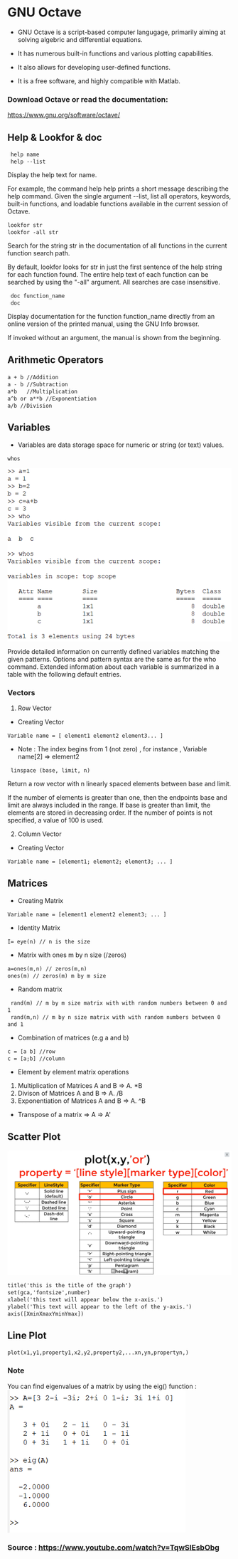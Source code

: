 # GNU Octave

- GNU Octave is a script-based computer langugage, primarily aiming at solving algebric and differential equations.

- It has numerous built-in functions and various plotting capabilities.

- It also allows for developing user-defined functions.

- It is a free software, and highly compatible with Matlab.

### Download Octave or read the documentation:

https://www.gnu.org/software/octave/

## Help & Lookfor & doc

```
 help name
 help --list
 ```

Display the help text for name.

For example, the command help help prints a short message describing the help command.
Given the single argument --list, list all operators, keywords, built-in functions, and loadable functions available in the current session of Octave. 

```
lookfor str
lookfor -all str 
```

Search for the string str in the documentation of all functions in the current function search path.

By default, lookfor looks for str in just the first sentence of the help string for each function found. The entire help text of each function can be searched by using the "-all" argument. All searches are case insensitive. 

```
 doc function_name
 doc
```
Display documentation for the function function_name directly from an online version of the printed manual, using the GNU Info browser.

If invoked without an argument, the manual is shown from the beginning. 

## Arithmetic Operators
```
a + b //Addition
a - b //Subtraction
a*b   //Multiplication
a^b or a**b //Exponentiation
a/b //Division
```
## Variables 
- Variables are data storage space for numeric or string (or text) values.

```
whos
```

<img src="./images/who.whos.png" align="center">

Provide detailed information on currently defined variables matching the given patterns.
Options and pattern syntax are the same as for the who command.
Extended information about each variable is summarized in a table with the following default entries. 

### Vectors 
1. Row Vector

- Creating Vector 
```
Variable name = [ element1 element2 element3... ]
```
- Note : The index begins from 1 (not zero) , for instance , Variable name[2] => element2

```
 linspace (base, limit, n)
 ```
Return a row vector with n linearly spaced elements between base and limit.

If the number of elements is greater than one, then the endpoints base and limit are always included in the range. If base is greater than limit, the elements are stored in decreasing order. If the number of points is not specified, a value of 100 is used. 

2. Column Vector

- Creating Vector 
```
Variable name = [element1; element2; element3; ... ]
```
## Matrices

- Creating Matrix
```
Variable name = [element1 element2 element3; ... ]
```
- Identity Matrix 
```
I= eye(n) // n is the size
```
- Matrix with ones m by n size (/zeros)
```
a=ones(m,n) // zeros(m,n)
ones(m) // zeros(m) m by m size
```
- Random matrix
```
 rand(m) // m by m size matrix with with random numbers between 0 and 1
 rand(m,n) // m by n size matrix with with random numbers between 0 and 1
```
- Combination of matrices (e.g a and b)
```
c = [a b] //row
c = [a;b] //column
```
- Element by element matrix operations
1. Multiplication of Matrices A and B  => A. *B
2. Divison  of Matrices A and B        => A. /B
3. Exponentiation of Matrices A and B  => A. ^B

- Transpose of a matrix => A => A'

## Scatter Plot
<img src='./images/plotting.png' align="center"/>

```
title('this is the title of the graph')
set(gca,'fontsize',number) 
xlabel('this text will appear below the x-axis.')
ylabel('This text will appear to the left of the y-axis.')
axis([XminXmaxYminYmax])
```
## Line Plot 

``` 
plot(x1,y1,property1,x2,y2,property2,...xn,yn,propertyn,)
```

### Note
You can find eigenvalues of a matrix by using the eig() function :
<img src='./images/eig().png' align="center"/>

### Source : https://www.youtube.com/watch?v=TqwSlEsbObg